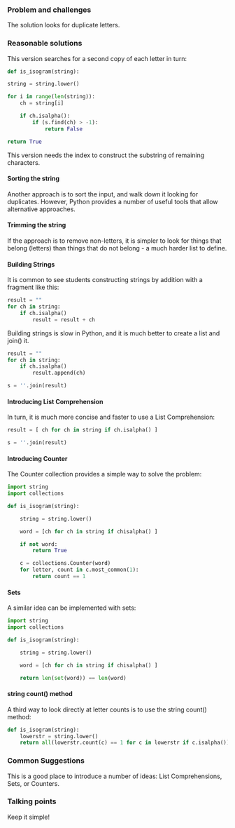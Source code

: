### Problem and challenges

The solution looks for duplicate letters.

### Reasonable solutions
	
This version searches for a second copy of each letter in turn:
	
```python
def is_isogram(string):

string = string.lower()

for i in range(len(string)):
	ch = string[i]

	if ch.isalpha():
		if (s.find(ch) > -1):
			return False

return True
```

This version needs the index to construct the substring of remaining characters.

#### Sorting the string
    
Another approach is to sort the input, and walk down it looking for
duplicates. However, Python provides a number of useful tools that allow
alternative approaches.  

#### Trimming the string

If the approach is to remove non-letters, it is simpler to look for things that
belong (letters) than things that do not belong - a much harder list to define.

#### Building Strings 

It is common to see students constructing strings by addition with a
fragment like this:

```python
result = ""
for ch in string:
	if ch.isalpha()
		result = result + ch
```

Building strings is slow in Python, and it is much better to create a list and join() it.

```python
result = ""
for ch in string:
	if ch.isalpha()
		result.append(ch)

s = ''.join(result)
```

#### Introducing List Comprehension

In turn, it is much more concise and faster to use a List Comprehension:

```python
result = [ ch for ch in string if ch.isalpha() ]

s = ''.join(result)
```

#### Introducing Counter

The Counter collection provides a simple way to solve the problem:

```python
import string
import collections

def is_isogram(string):

	string = string.lower()

	word = [ch for ch in string if chisalpha() ]

	if not word:
		return True

	c = collections.Counter(word)
	for letter, count in c.most_common(1):
		return count == 1
```

#### Sets

A similar idea can be implemented with sets:

```python
import string
import collections

def is_isogram(string):

	string = string.lower()

	word = [ch for ch in string if chisalpha() ]

	return len(set(word)) == len(word)
```

#### string count() method

A third way to look directly at letter counts is to use the string count() method:

```python
def is_isogram(string):
    lowerstr = string.lower()
    return all(lowerstr.count(c) == 1 for c in lowerstr if c.isalpha())
```

### Common Suggestions

This is a good place to introduce a number of ideas: List Comprehensions, Sets, or Counters.

### Talking points

Keep it simple!
